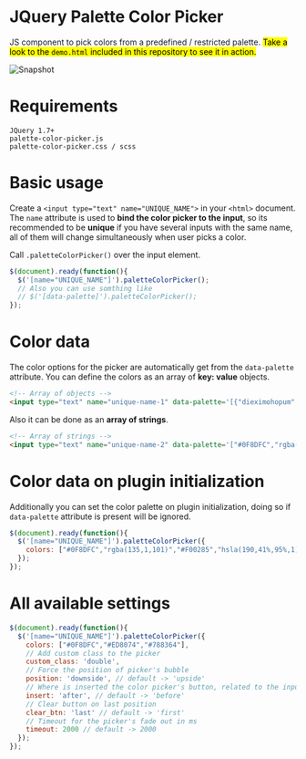 # JQuery Palette Color Picker
JS component to pick colors from a predefined / restricted palette. <mark>Take a look to the `demo.html` included in this repository to see it in action.</mark>

![Snapshot](https://raw.githubusercontent.com/carloscabo/jquery-palette-color-picker/master/img/snapshot.png)

# Requirements

`JQuery 1.7+`  
`palette-color-picker.js`  
`palette-color-picker.css / scss`

# Basic usage

Create a `<input type="text" name="UNIQUE_NAME">` in your `<html>` document. The `name` attribute is used to **bind the color picker to the input**, so its recommended to be **unique** if you have several inputs with the same name, all of them will change simultaneously when user picks a color.

Call `.paletteColorPicker()` over the input element.
```javascript
$(document).ready(function(){
  $('[name="UNIQUE_NAME"]').paletteColorPicker();
  // Also you can use somthing like
  // $('[data-palette]').paletteColorPicker();
});
```

# Color data
The color options for the picker are automatically get from the `data-palette` attribute. You can define the colors as an array of **key: value** objects.
````html
<!-- Array of objects -->
<input type="text" name="unique-name-1" data-palette='[{"dieximohopum":"#0F8DFC"},{"quidermuroxtca":"rgba(135,1,101)"},{"pink":"#F00285"},{"unmeranelche":"hsla(190, 41%, 95%, 1)"},{"canrilanamhe":"#94B77E"},{"roefincocurre":"#4C060A"},{"goesubkalabi":"#053F32"},{"siospokarexin":"#ED8074"},{"In The Thicket\u2666": "#788364"}]' value="#4C060A">
````
Also it can be done as an **array of strings**.
````html
<!-- Array of strings -->
<input type="text" name="unique-name-2" data-palette='["#0F8DFC","rgba(135,1,101)","#F00285","hsla(190,41%,95%,1)","#94B77E","#4C060A","#053F32","#ED8074","#788364"]' value="#0F8DFC">
````

# Color data on plugin initialization
Additionally you can set the color palette on plugin initialization, doing so if `data-palette` attribute is present will be ignored.
```javascript
$(document).ready(function(){
  $('[name="UNIQUE_NAME"]').paletteColorPicker({
    colors: ["#0F8DFC","rgba(135,1,101)","#F00285","hsla(190,41%,95%,1)"]
  });
});
```

# All available settings
```javascript
$(document).ready(function(){
  $('[name="UNIQUE_NAME"]').paletteColorPicker({
    colors: ["#0F8DFC","#ED8074","#788364"],
    // Add custom class to the picker
    custom_class: 'double',
    // Force the position of picker's bubble
    position: 'downside', // default -> 'upside'
    // Where is inserted the color picker's button, related to the input
    insert: 'after', // default -> 'before'
    // Clear button on last position
    clear_btn: 'last' // default -> 'first'
    // Timeout for the picker's fade out in ms
    timeout: 2000 // default -> 2000
  });
});
```
